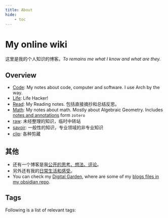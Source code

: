 ```yaml
---
title: About
hide:
    - toc
---
```


# My online wiki

这里是我的个人知识的博客。*To remains me what I know and what are they.*

## Overview

- [Code](/wiki/code/index): My notes about code, computer and software. I use Arch by the way.
- [Life](/wiki/life/index): Life Hacker!
- [Read](/wiki/read/index): My Reading notes. 包括直接摘抄和总结反思。
- [Math](/wiki/math/index): My notes about math. Mostly about Algebraic Geometry. Includes [notes and annotations](/wiki/math/zotero) form `zotero`
- [raw](/wiki/raw/index): 未经整理的知识，临时中转站
- [savoir](/wiki/savoir/index): 一般性的知识，专业领域的非专业知识
- [clip](/wiki/clip/index): 各种剪藏


## 其他

- 还有一个博客是我[公开的思考、想法、评论](/hexo)。
- 另外还有我的[日常生活和感受](/hugo)。
- You can check my [Digital Garden](https://hiraeth-dg.netlify.app/), where are some of my [blogs files in my obsidian repo](/wiki/code/blogs).

## Tags

Following is a list of relevant tags:

<!-- material/tags -->
